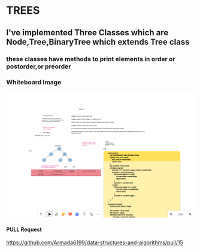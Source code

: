 # TREES

## I've implemented Three Classes which are Node,Tree,BinaryTree which extends Tree class

### these classes have methods to print elements in order or postorder,or preorder

### Whiteboard Image

![](../assets/trees.png)

#### PULL Request

<https://github.com/Armada6199/data-structures-and-algorithms/pull/15>
